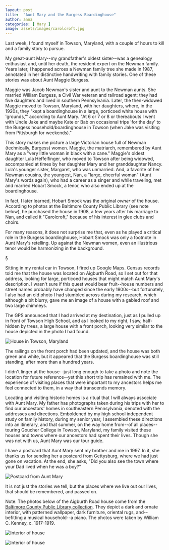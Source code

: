```yaml
---
layout: post
title:  "Aunt Mary and the Burgess Boardinghouse"
author: anna
categories: [ Mary ]
image: assets/images/carolcroft.jpg
---
```

Last week, I found myself in Towson, Maryland, with a couple of hours to kill and a family story to pursue.

My great-aunt Mary--my grandfather's oldest sister--was a genealogy enthusiast and, until her death, the resident expert on the Newman family. Years later, I happened across a Newman family tree she made in 1987, annotated in her distinctive handwriting with family stories. One of these stories was about Aunt Maggie Burgess.

Maggie was Jacob Newman's sister and aunt to the Newman aunts. She married William Burgess, a Civil War veteran and railroad agent; they had five daughters and lived in southern Pennsylvania. Later, the then-widowed Maggie moved to Towson, Maryland, with her daughters, where, in the 1920s, they "kept a boardinghouse in a large, porticoed white house with 'grounds,'" according to Aunt Mary. "At 6 or 7 or 8 or thereabouts I went with Uncle Jake and maybe Kate or Bab on occasional trips 'for the day' to the Burgess household/boardinghouse in Towson (when Jake was visiting from Pittsburgh for weekends)."

This story makes me picture a large Victorian house full of Newman (technically, Burgess) women. Maggie, the matriarch, remembered by Aunt Mary as a "very little woman in black with a cane." Maggie's oldest daughter Lula Heffelfinger, who moved to Towson after being widowed, accompanied at times by her daughter Mary and her granddaughter Nancy. Lula's younger sister, Margaret, who was unmarried. And, a favorite of her Newman cousins, the youngest, Nan, a "large, cheerful woman" (Aunt Mary's words again), who had a career as a singer and while traveling, met and married Hobart Smock, a tenor, who also ended up at the boardinghouse.

In fact, I later learned, Hobart Smock was the original *owner* of the house. According to photos at the Baltimore County Public Library (see note below), he purchased the house in 1908, a few years after his marriage to Nan, and called it "Carolcroft," because of his interest in glee clubs and choirs.

For many reasons, it does not surprise me that, even as he played a critical role in the Burgess boardinghouse, Hobart Smock was only a footnote in Aunt Mary's retelling. Up against the Newman women, even an illustrious tenor would be harmonizing in the background.

§

Sitting in my rental car in Towson, I fired up Google Maps. Census records told me that the house was located on Aigburth Road, so I set out for that address, looking for large, porticoed houses that might match Aunt Mary's description. I wasn't sure if this quest would bear fruit--house numbers and street names probably have changed since the early 1900s--but fortunately, I also had an old photo I had stumbled across during my research, which although a bit blurry, gave me an image of a house with a gabled roof and two large chimneys.

The GPS announced that I had arrived at my destination, just as I pulled up in front of Towson High School, and as I looked to my right, I saw, half-hidden by trees, a large house with a front porch, looking very similar to the house depicted in the photo I had found.

![House in Towson, Maryland]({{site.baseurl}}/assets/images/towson-house.jpg)

The railings on the front porch had been updated, and the house was both green and white, but it appeared that the Burgess boardinghouse was still standing, after more than a hundred years.

I didn't linger at the house--just long enough to take a photo and note the location for future reference--yet this short trip has remained with me. The experience of visiting places that were important to my ancestors helps me feel connected to them, in a way that transcends memory.

Locating and visiting historic homes is a ritual that I will always associate with Aunt Mary. My father has photographs taken during his trips with her to find our ancestors' homes in southeastern Pennsylvania, denoted with the addresses and directions. Emboldened by my high school independent study on family history, during my senior year, I assembled these directions into an itinerary, and that summer, on the way home from--of all places--touring Goucher College in Towson, Maryland, my family visited these houses and towns where our ancestors had spent their lives. Though she was not with us, Aunt Mary was our tour guide.

I have a postcard that Aunt Mary sent my brother and me in 1997. In it, she thanks us for sending her a postcard from Gettysburg, where we had just gone on vacation. At the end, she asks, "Did you also see the town where your Dad lived when he was a boy?"

![Postcard from Aunt Mary]({{site.baseurl}}/assets/images/postcard.jpg)

It is not just the stories we tell, but the places where we live out our lives, that should be remembered, and passed on.



Note: The photos below of the Aigburth Road house come from the [Baltimore County Public Library collection](http://catalog.bcpl.lib.md.us/polaris/search/searchresults.aspx?ctx=1.1033.0.0.5&type=Keyword&term=205%20Aigburth%20Road*&by=KW&sort=RELEVANCE&limit=TOM=dmc&query=&page=0&searchid=3). They depict a dark and ornate interior, with patterned wallpaper, dark furniture, oriental rugs, and--befitting a musical household--a piano. The photos were taken by William C. Kenney, c. 1917-1919.

![Interior of house]({{site.baseurl}}/assets/images/house-interior.jpg)

![Interior of house]({{site.baseurl}}/assets/images/house-interior1.jpg)


